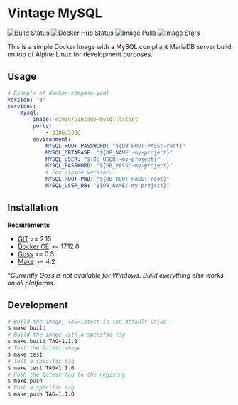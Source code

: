 # Vintage MySQL

[![Build Status](https://travis-ci.org/ezmid/vintage-mysql.svg?branch=master)](https://travis-ci.org/ezmid/vintage-mysql) ![Docker Hub Status](https://img.shields.io/docker/build/ezmid/vintage-mysql.svg) ![Image Pulls](https://img.shields.io/docker/pulls/ezmid/vintage-mysql.svg) ![Image Stars](https://img.shields.io/docker/stars/ezmid/vintage-mysql.svg)

This is a simple Docker image with a MySQL compliant MariaDB server build on top of Alpine Linux for development purposes.

## Usage

```yaml
# Example of docker-compose.yaml
version: "3"
services:
    mysql:
        image: ezmid/vintage-mysql:latest
        ports:
            - 3306:3306
        environment:
            MYSQL_ROOT_PASSWORD: "${DB_ROOT_PASS:-root}"
            MYSQL_DBTABASE: "${DB_NAME:-my-project}"
            MYSQL_USER: "${DB_USER:-my-project}"
            MYSQL_PASSWORD: "${DB_PASS:-my-project}"
            # For alpine version..
            MYSQL_ROOT_PWD: "${DB_ROOT_PASS:-root}"
            MYSQL_USER_DB: "${DB_NAME:-my-project}"
```

## Installation

**Requirements**
- [GIT](https://git-scm.com/) >= 2.15
- [Docker CE](https://www.docker.com/) >= 17.12.0
- [Goss](https://github.com/aelsabbahy/goss) >= 0.3
- [Make](https://www.gnu.org/software/make/) >= 4.2

**Currently Goss is not available for Windows. Build everything else works on all platforms.*

## Development
```sh
# Build the image, TAG=latest is the default value
$ make build
# Build the image with a specific tag
$ make build TAG=1.1.0
# Test the latest image
$ make test
# Test a specific tag
$ make test TAG=1.1.0
# Push the latest tag to the registry
$ make push
# Push a specific tag
$ make push TAG=1.1.0
```

